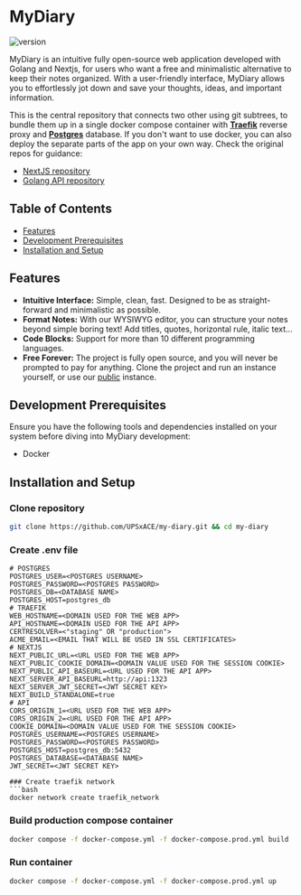 # MyDiary
![version](https://img.shields.io/badge/version-v1.0.0--alpha-blue)

MyDiary is an intuitive fully open-source web application developed with Golang and Nextjs, for users who want a free and minimalistic alternative to keep their notes organized.
With a user-friendly interface, MyDiary allows you to effortlessly jot down and save your thoughts, ideas, and important information.

This is the central repository that connects two other using git subtrees, to bundle them up in a single docker compose container with <u>__Traefik__</u> reverse proxy and <u>__Postgres__</u> database.
If you don't want to use docker, you can also deploy the separate parts of the app on your own way. Check the original repos for guidance:
- [NextJS repository](https://github.com/UPSxACE/my-diary-web)
- [Golang API repository](https://github.com/UPSxACE/my-diary-api)

## Table of Contents
- [Features](#features)
- [Development Prerequisites](#development-prerequisites)
- [Installation and Setup](#installation-and-setup)

## Features
* **Intuitive Interface:** Simple, clean, fast. Designed to be as straight-forward and minimalistic as possible.
* **Format Notes:** With our WYSIWYG editor, you can structure your notes beyond simple boring text! Add titles, quotes, horizontal rule, italic text...
* **Code Blocks:** Support for more than 10 different programming languages.
* **Free Forever:** The project is fully open source, and you will never be prompted to pay for anything. Clone the project and run an instance yourself, or use our [public](https://mydiary.project-lynx.com) instance.

## Development Prerequisites
Ensure you have the following tools and dependencies installed on your system before diving into MyDiary development:
* Docker

## Installation and Setup
### Clone repository
```bash
git clone https://github.com/UPSxACE/my-diary.git && cd my-diary
```

### Create .env file
```env
# POSTGRES
POSTGRES_USER=<POSTGRES USERNAME>
POSTGRES_PASSWORD=<POSTGRES PASSWORD>
POSTGRES_DB=<DATABASE NAME>
POSTGRES_HOST=postgres_db
# TRAEFIK
WEB_HOSTNAME=<DOMAIN USED FOR THE WEB APP>
API_HOSTNAME=<DOMAIN USED FOR THE API APP>
CERTRESOLVER=<"staging" OR "production">
ACME_EMAIL=<EMAIL THAT WILL BE USED IN SSL CERTIFICATES>
# NEXTJS
NEXT_PUBLIC_URL=<URL USED FOR THE WEB APP>
NEXT_PUBLIC_COOKIE_DOMAIN=<DOMAIN VALUE USED FOR THE SESSION COOKIE>
NEXT_PUBLIC_API_BASEURL=<URL USED FOR THE API APP>
NEXT_SERVER_API_BASEURL=http://api:1323
NEXT_SERVER_JWT_SECRET=<JWT SECRET KEY>
NEXT_BUILD_STANDALONE=true
# API
CORS_ORIGIN_1=<URL USED FOR THE WEB APP>
CORS_ORIGIN_2=<URL USED FOR THE API APP>
COOKIE_DOMAIN=<DOMAIN VALUE USED FOR THE SESSION COOKIE>
POSTGRES_USERNAME=<POSTGRES USERNAME>
POSTGRES_PASSWORD=<POSTGRES PASSWORD>
POSTGRES_HOST=postgres_db:5432
POSTGRES_DATABASE=<DATABASE NAME>
JWT_SECRET=<JWT SECRET KEY>

### Create traefik network
```bash
docker network create traefik_network 
```

### Build production compose container
```bash
docker compose -f docker-compose.yml -f docker-compose.prod.yml build
```

### Run container
```bash
docker compose -f docker-compose.yml -f docker-compose.prod.yml up
```
